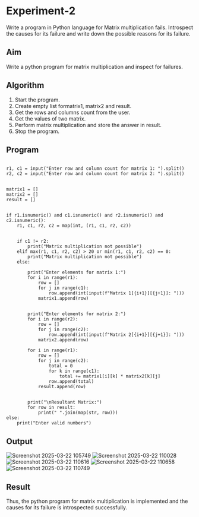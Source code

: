 # Experiment-2
Write a program in Python language for Matrix multiplication fails. Introspect the causes for its failure and write down the possible reasons for its failure. 
## Aim
Write a python program for matrix multiplication and inspect for failures. 

## Algorithm
1.	Start the program.
2. Create empty list formatrix1, matrix2 and result.
3. Get the rows and columns count from the user.
4. Get the values of two matrix.
5. Perform matrix multiplication and store the answer in result.
6. Stop the program. 

## Program
```

r1, c1 = input("Enter row and column count for matrix 1: ").split()
r2, c2 = input("Enter row and column count for matrix 2: ").split()


matrix1 = []
matrix2 = []
result = []


if r1.isnumeric() and c1.isnumeric() and r2.isnumeric() and c2.isnumeric():
    r1, c1, r2, c2 = map(int, (r1, c1, r2, c2))

    
    if c1 != r2:
        print("Matrix multiplication not possible")
    elif max(r1, c1, r2, c2) > 20 or min(r1, c1, r2, c2) == 0:
        print("Matrix multiplication not possible")
    else:
      
        print("Enter elements for matrix 1:")
        for i in range(r1):
            row = []
            for j in range(c1):
                row.append(int(input(f"Matrix 1[{i+1}][{j+1}]: ")))
            matrix1.append(row)

      
        print("Enter elements for matrix 2:")
        for i in range(r2):
            row = []
            for j in range(c2):
                row.append(int(input(f"Matrix 2[{i+1}][{j+1}]: ")))
            matrix2.append(row)

        for i in range(r1):
            row = []
            for j in range(c2):
                total = 0
                for k in range(c1):
                    total += matrix1[i][k] * matrix2[k][j]
                row.append(total)
            result.append(row)

     
        print("\nResultant Matrix:")
        for row in result:
            print(" ".join(map(str, row)))
else:
    print("Enter valid numbers")
```


## Output
![Screenshot 2025-03-22 105749](https://github.com/user-attachments/assets/1fe0de44-cceb-4c0d-b43b-87f5b5b78cae)
![Screenshot 2025-03-22 110028](https://github.com/user-attachments/assets/0415d9b7-d471-4e67-85bb-12529df86922)
![Screenshot 2025-03-22 110616](https://github.com/user-attachments/assets/75cc0b16-f7cb-48e0-b77b-f344601fb84a)
![Screenshot 2025-03-22 110658](https://github.com/user-attachments/assets/4cc0bb91-443f-44de-a79d-b1c526f51746)
![Screenshot 2025-03-22 110749](https://github.com/user-attachments/assets/adead162-bad0-4bee-b383-9fdb53456000)




## Result
Thus, the python program for matrix multiplication is implemented and the causes      for its failure is 
introspected successfully. 
